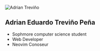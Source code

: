 
![Adrian Treviño](https://user-images.githubusercontent.com/101372036/212457128-05f9dfbb-d49a-4687-b1a3-b6d0a3b2e587.gif)

## Adrian Eduardo Treviño Peña 

- Sophmore computer science student
- Web Developer 
- Neovim Conoseur 
